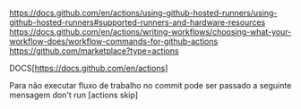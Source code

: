 https://docs.github.com/en/actions/using-github-hosted-runners/using-github-hosted-runners#supported-runners-and-hardware-resources
https://docs.github.com/en/actions/writing-workflows/choosing-what-your-workflow-does/workflow-commands-for-github-actions
https://github.com/marketplace?type=actions


DOCS[https://docs.github.com/en/actions]

Para não executar fluxo de trabalho no commit pode ser passado a seguinte mensagem
don't run [actions skip]